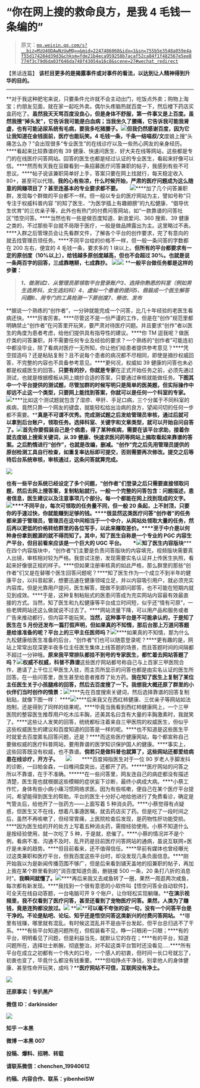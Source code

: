 # “你在网上搜的救命良方，是我 4 毛钱一条编的”

> 原文：[`mp.weixin.qq.com/s?__biz=MzU4ODAwNzUwMQ==&mid=2247486060&idx=1&sn=755b5e3548a059e4af55d174284d39d3&chksm=fde21b4eca959258b7acaf52ca84f1f482567e5ee8774f3c79d6da03f646da748f43054a16c8&scene=27#wechat_redirect`](http://mp.weixin.qq.com/s?__biz=MzU4ODAwNzUwMQ==&mid=2247486060&idx=1&sn=755b5e3548a059e4af55d174284d39d3&chksm=fde21b4eca959258b7acaf52ca84f1f482567e5ee8774f3c79d6da03f646da748f43054a16c8&scene=27#wechat_redirect)

【黑话连篇】
**该栏目更多的是揭露事件或对事件的看法，以达到让人精神得到升华的目的。**

* * *

**对于我这种肥宅来说，只要条件允许就不会主动出门，吃饭点外卖；购物上淘宝；约朋友见面，就在家一起吃外卖。偶尔头疼脑热就百度一下，然后楼下药店买盒药吃了。****虽然我天天骂百度没良心，但是身体不舒服，第一件事又是上百度。虽然我搜“掉头发”，它告诉我可能是白血病；当我坐久了腰痛，它告诉我可能我肾虚，也有可能泌尿系统有毛病，要我多吃猪腰子。****![](img/a991eb847d7c0b27304263ace2ede162.jpg)****但我仍然感谢百度，因为它让我知道在金钱面前，医疗也能玩笑。******4 毛钱一条，千条一结******喵叔/文****度娘上搜“头痛怎么办？”会出现很多“专业医生”的在线诊疗以及一些热心网友的亲身经历。****看起来比较靠谱的有 39 健康、快速问医生、好大夫在线等网站，这些都是专门的在线医疗问答网站。回答的医生也都是经过认证的专业医生，看起来好像可以信。****然而有天我在豆瓣看到一条招募医疗问答兼职的帖子，我感到有些不可思议。****帖子说该兼职简单好上手，答案只要在网上找就行，每天稳定收入 80+，甚至可以代理。****我的心有些凉，什么时候开始，严肃的医疗问题成为这么随意的网赚项目了？甚至连基本的专业要求都不要。****      ![](img/68a94b400918b86d75bc113cdfac0765.jpg)****加了几个问答兼职群，发现每个群做的平台都不一样。但一般以专业的医疗网站为主，譬如号称“只专注于权威科普内容 ”的知了医生、“为医学插上有趣翅膀”的九松健康、“倡导优生优育”的三优亲子等，此外也有热门的付费问答网站，如“一款靠谱的问答社区”悟空问答。****当然也有一些是做百度知道、新浪爱问、360 搜索、39 健康之类的，不过那些平台就不局限于医疗，一般是做品牌露出为主。这里略过不表。****入群之后管理员会让先看群文件，了解各个平台的创作要求，完了有意向的就去找管理员领任务。****不同平台给的价格不一样，但一般一条问答的字数都在 200 左右，便宜的 4 毛钱一条，要求多的 1 块以上。****但所有的平台都要求有一定的原创度（10%以上），给钱越多原创度越高，但也不会超过 30%。也就是说一条两百字的回答，三成靠瞎掰，七成靠抄。**** ![](img/4c7fe387252d0073f2d845c61163a0db.jpg)![](img/ac13fd4a99ec75d0b867480699cd7e43.jpg) ****一般平台做任务都是这样的步骤：**

> ***1、做测试******2、从管理员那领取平台登录账户******3、选择你熟悉的科室（例如男生选男科，女生选妇科）******4、虚拟一个患者的提问******5、假装成一个医生解答问题******6、用专门的工具检测一下原创度******7、修改、发布***

**据说一个熟练的“创作者”，一分钟就能完成一个问答，比几十年经验的老医生看病还快。****厉害厉害。****尽管这不是一份严谨的工作，但是在“创作”规范里都明确禁止“创作者”在问答里开玩笑，要严肃对待医疗问题。并且要求“创作”者以医生的角度为患者考虑，给他们提供具有指导性的建议。****你 TM 逗我呢？做医疗类的问答兼职，并不需要任何专业及经验的要求？一个熟练的“创作者”可能连初中都没毕业，除了看病对医疗一无所知，你让他们给患者提供参考意见？****凭空捏造吗？还是粘贴复制？且不说每个患者的病况都不尽相同，即使是摘抄权威回答，不完整的内容也不具备参考意见。****更何况，权威如 39 健康的问答也未必都是权威医生的回答。******只要有的抄，你就是专家******在正式开始任务之前，必须先通过测试，也就是根据模板从网上摘抄合适的答案，只要通过审核就能做任务。****下图其中一个平台提供的测试题，尽管加群的时候写明只是简单的医美题，但实际操作中却远不止这一个类型，只要网上能找到答案，你就可以是任何一个科室的专家。****![](img/3f83051d29c55005bca8875d6116d0f2.jpg)****比如这个测试题就包含了湿疹、甲肝、手足口病，三个分属于不同科室的疾病，竟然只靠一个网友的键盘，就能轻松给出治病的良方，望闻问切的任何一步都不需要。****真是不可谓不优秀。****完成测试题之后发给管理员审核，通过后就可以拿到后台账户，领取任务。选择科室、关键字和文章类型，就可以开始自问自答了。****![](img/87326fde77f37a3367db0b9ba2990212.jpg)****首先你要假装自己是个病患，得了某种疾病，需要在该平台求助，接着你就去度娘上搜索关键词，从 39 健康、快速求医问药等网站上摘取看起来靠谱的答案。之后酌情进行“创作”，也就是改编，删减。****“创作”完之后先用管理员提供的原创检测工具自行检查，如重复率达标即可提交，否则需要再次修改。提交之后等待后台系统审核，审核通过，这条问答就算完成。**

**![](img/0ec65f9854f83052656d3b1b8f44bfea.jpg)**

**也有一些平台系统已经设定了多个问题，“创作者”们登录之后只需要直接领取问题，然后去网上搜答案，复制粘贴就行。****一般一个完整的问答包含：问题描述，患者信息，医生建议以及注意事项几个部分。每一个都能在网上找到现成的文字。**** ![](img/fd6991c566eabb72cfa30792f0367693.jpg)****不同平台，每次可领取的任务量不同，但一般 20 条起，上不封顶，只要你的手速过快，你就能赚到足够的钱。****很显然这类医疗问答“创作者”的任务都来源于管理员，管理员在这中间相当于一个中介，从网站处领取大量的任务，然后再以更低的价格转给群里的各位写手，以此来赚取差价。****至于中介是以何种身份拿到题源的就不得而知了。****其中，知了医生自称是一个专业的 PGC 内容生产平台，但目前看来应该是一个巨大的 UGC 平台。****       *![](img/97f30902957fc287cc198a15f5854cd8.jpg)知了医生内容版块*****在四个内容版块中，“创作者”们主要是负责问答版块的内容填充，视频版块需要真人出镜，审核相对较为严格。我尝试注册，发现需要实名认证并上传医生执照，看起来好像很正规的样子。****但如果注册审核真的如此严格，那么群里的那些“创作者”们又是在替哪个医生回答问题呢？****知了医生作为一个成立不到半年的健康平台，以抖音起家，想要迅速在健康领域立足，并以内容吸引用户，就必须充实内容库。但是光靠用户提问，医生解答，既做不到即问即答，也不可能在短期内就见到成效。****于是，这种复制粘贴式的医患问答成为充实网站内容最有效最直接的方式。当然，知了医生和九松健康等平台成立时间短，似乎还“情有可原”，一些老牌网站还这么做就说不过去了。****网站流量下降，可以用产品和服务或者广告来推动都行，但内容不能玩笑。****当然，这种事平台是不可能承认的，于是知了医生在 5 月份还发布一篇打假声明，但如果真的不知情，那后台那上万道问答题是给谁准备的呢？平台上的三甲主任医师吗？****![](img/ffd9be000734248051c8d2421cefc6f3.jpg)****如果真的不知情，那为什么九松健康给医生准备的后台，“创作者”们也可以随意登录呢？****更有趣的是，网站上常常出现深更半夜多位主任医生集体上线答题的场景，而且答题时间的间隔都不超过一分钟哦。****原来我平常排队都挂不到号的专家医生，都忙着去网站答题了吗？****![](img/f858107f6cb5050f2f10e918b2c9e916.jpg)******权威不权威，科普不靠谱******这些医疗网站都号称自己与上百家三甲医院合作，邀请了上千位三甲医生入驻，而主页所显示的问答也都是由实名认证的医生所回答。在一些问答里，医生甚至给患者推荐了处方药。****我在知了医生上复制了某位主任医生关于小孩腿疼的回答，然后去百度搜了一下。我想我大概还原了群里的小伙伴们当时创作的情景：****![](img/15ee25c8dc9ae69c8bbf576713e62fb2.jpg)****先在百度搜索关键词，然后选择靠谱的回答复制粘贴，就像下图一样： ****![](img/03df22f5bbc15804010e7df7a9ddcbad.jpg)****后来我又在西红柿健康、三优亲子等网站如法炮制，还是得到了同样的结果呢。****毕竟当我看到西红柿健康网上，一个三甲医院的整容医生推荐用户吃木瓜丰胸，还美其名曰含有大量的丰胸激素时，我就笑了。****这些让人发笑的回答，统统都标注着来自三甲医院的权威医生，但似乎这些权威医生的建议和百度知道的回答是一样的呢。****也不知道是这些医生平时就爱去百度匿名回答问题，还是？****而这些医疗健康网站，每个都宣称自己要做权威的医疗科普网站，要用靠谱的医学知识保护国人的健康。****事实上，这些回答既没有权威，也不靠谱。****倘若只是做科普也就算了，这些网站还都爱给病患在线诊疗，开方子。****     ![](img/c48e46562d3b354a51eb23b66d4289c3.jpg)       ****百度拇指医生对于一位 90 岁老人手脚发抖的诊断，一曰帕金森，一曰椎间盘突出，还都开了药。******医疗网站的问答之所以不靠谱，在于不准确。******在一些问答里，网友连自己的病症都没有描述清楚，医生竟也就根据这些模糊的症状妄下诊断，最终小病成大病。****小蔡工作忙，身体有些小病小痛习惯网络求医。因为有些咳嗽，便自己在某个医疗平台提问，希望能得到医生的帮助。平台的医生十分好心地给他进行了免费看诊，确定是气管炎后，给他开了一张药方——上面写着 5 种消炎药。****小蔡觉得有点疑惑，但医生又不在线，想着凡事遵医嘱，就去药店买了药。但是吃了一段时间之后，虽然不再咳嗽了，但经常胃痛，上医院检查后发现，是药物性肝功能受损。****因为医生给的开的处方上写着五种消炎药，需按经验使用。小蔡不知道什么是按经验使用，就一次吃了 5 种，于是就，悲催了。****小蔡的情况并不是个例，看病不准、沟通不及时、乱开药是目前医疗问答网站的通病，虽说互联网+医疗是未来的趋势。****但目前看来，还不值得信任。****早前有媒体也曾经曝光过这类兼职和医疗平台，但我百度这些平台时，却没发现几条负面信息。****刚开始我以为是新闻传播范围不够广，但是后来看到铺天盖地的招兼职的帖子，再加上我在某个群里看到的“消百度知道负面，删链接 500 一条，20 条打八折的消息时”。****我瞬间就懂了。****![](img/76a5d36edb8b5b840038bc8f0920e173.jpg)****再后来我又去咸鱼转了一圈，果然一周逛两次咸鱼，每次都有新发现。****我找到一个很有意思的小软件叫【悟空问答全自动软件】，可全天在线自动答题，一台电脑可开 9 个账户，让你轻松实现躺赚。****在演示视频里，我不仅看到了医疗问答，甚至还看到了宠物医疗问答。****果然，人类为了赚钱，竟是连狗都没放过。****![](img/d0191836105fb29976f4b648038abf09.jpg)** **![](img/624abd6adc969d304903da6a3ac139f5.jpg)****可以毫不夸张的说一句，没有一个问答平台是干净的。不论是贴吧、论坛、知乎还是悟空问答这类新兴的付费问答网站。** **哪里有钱赚，哪里就有混乱。有时候这混乱并不是由平台发起，但平台总归逃不了干系。****有些平台知道问题所在，但假装看不见，睁一只眼闭一只眼；****有的平台，明明看见了问题，但是利益当先，就默认它的存在；****有的平台，知道问题所在，选择壮士断腕，彻底整治，对不起这类平台暂时还没看见.....****所有平台在成立之初都有一个伟大的口号，一个感人的初衷，但时间一长口号就忘了，初衷也变了，毕竟什么都没有钱重要。****但咱挣点干净钱，别拿他人的身体健康、甚至性命开玩笑，成吗？****医疗网站不可信，互联网没有净土。**

**![](img/0a45cfe6740eab46feb35990c2ac7c81.jpg)**

**还原事实｜专扒黑产**

**微信 ID：darkinsider**

**![](img/upload-ueditor-image-20170915-1505464316454038491.jpg")**

**知乎 一本黑**

**微博 一本黑 007**

**投稿、爆料、招聘、转载**

**请联系微信：chenchen_19940612**

**约稿、内容合作、联系：yibenheiSW**